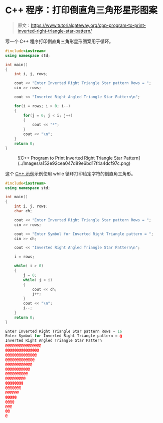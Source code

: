 # C++ 程序：打印倒直角三角形星形图案

> 原文：<https://www.tutorialgateway.org/cpp-program-to-print-inverted-right-triangle-star-pattern/>

写一个 C++ 程序打印倒直角三角形星形图案用于循环。

```cpp
#include<iostream>
using namespace std;

int main()
{
	int i, j, rows;

    cout << "Enter Inverted Right Triangle Star pattern Rows = ";
    cin >> rows;

    cout << "Inverted Right Angled Triangle Star Pattern\n"; 

    for(i = rows; i > 0; i--)
    {
    	for(j = 0; j < i; j++)
		{
            cout << "*";
        }
        cout << "\n";
    }		
 	return 0;
}
```

<figure class="wp-block-image size-large">![C++ Program to Print Inverted Right Triangle Star Pattern](../Images/a152e92cea047d89e6bd17f4a4dcf97c.png)</figure>

这个 [C++ 示例](https://www.tutorialgateway.org/cpp-programs/)示例使用 while 循环打印给定字符的倒直角三角形。

```cpp
#include<iostream>
using namespace std;

int main()
{
	int i, j, rows;
    char ch;

    cout << "Enter Inverted Right Triangle Star pattern Rows = ";
    cin >> rows;

    cout << "Enter Symbol for Inverted Right Triangle pattern = ";
    cin >> ch;

    cout << "Inverted Right Angled Triangle Star Pattern\n"; 

    i = rows;

    while( i > 0)
    {
        j = 0;
    	while( j < i)
		{
            cout << ch;
            j++;
        }
        cout << "\n";
        i--;
    }		
 	return 0;
}
```

```cpp
Enter Inverted Right Triangle Star pattern Rows = 16
Enter Symbol for Inverted Right Triangle pattern = @
Inverted Right Angled Triangle Star Pattern
@@@@@@@@@@@@@@@@
@@@@@@@@@@@@@@@
@@@@@@@@@@@@@@
@@@@@@@@@@@@@
@@@@@@@@@@@@
@@@@@@@@@@@
@@@@@@@@@@
@@@@@@@@@
@@@@@@@@
@@@@@@@
@@@@@@
@@@@@
@@@@
@@@
@@
@
```
